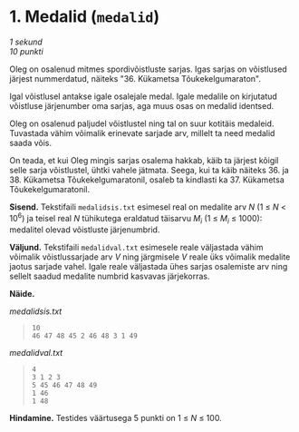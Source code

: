 # 1. Medalid (`medalid`)

*1 sekund*<br />
*10 punkti*

Oleg on osalenud mitmes spordivõistluste sarjas. Igas sarjas on võistlused järjest nummerdatud,
näiteks "36. Kükametsa Tõukekelgumaraton".

Igal võistlusel antakse igale osalejale medal. Igale medalile on kirjutatud võistluse järjenumber
oma sarjas, aga muus osas on medalid identsed.

Oleg on osalenud paljudel võistlustel ning tal on suur kotitäis medaleid. Tuvastada vähim võimalik
erinevate sarjade arv, millelt ta need medalid saada võis.

On teada, et kui Oleg mingis sarjas osalema hakkab, käib ta järjest kõigil selle sarja võistlustel,
ühtki vahele jätmata. Seega, kui ta käib näiteks 36. ja 38. Kükametsa Tõukekelgumaratonil, osaleb ta
kindlasti ka 37. Kükametsa Tõukekelgumaratonil.

**Sisend.** Tekstifaili `medalidsis.txt` esimesel real on medalite arv *N* (1 &le; *N* &lt; 10<sup>6</sup>)
ja teisel real *N* tühikutega eraldatud täisarvu *M<sub>i</sub>* (1 &le; *M<sub>i</sub>* &le; 1000):
medalitel olevad võistluste järjenumbrid.

**Väljund.** Tekstifaili `medalidval.txt` esimesele reale väljastada vähim võimalik võistlussarjade
arv *V* ning järgmisele *V* reale üks võimalik medalite jaotus sarjade vahel. Igale reale väljastada
ühes sarjas osalemiste arv ning sellelt saadud medalite numbrid kasvavas järjekorras.

**Näide.**

*medalidsis.txt*

>     10
>     46 47 48 45 2 46 48 3 1 49

*medalidval.txt*

>     4
>     3 1 2 3
>     5 45 46 47 48 49
>     1 46
>     1 48

**Hindamine.** Testides väärtusega 5 punkti on 1 &le; *N* &le; 100.
